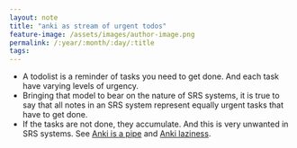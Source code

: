 ```yaml
---
layout: note
title: "anki as stream of urgent todos"
feature-image: /assets/images/author-image.png
permalink: /:year/:month/:day/:title
tags:
---
```


- A todolist is a reminder of tasks you need to get done. And each task have varying levels of urgency.
- Bringing that model to bear on the nature of SRS systems, it is true to say that all notes in an SRS system represent equally urgent tasks that have to get done.
- If the tasks are not done, they accumulate. And this is very unwanted in SRS systems. See [Anki is a pipe](/2021/12/20/anki-is-a-pipe) and [Anki laziness](/2022/09/02/anki-laziness).
